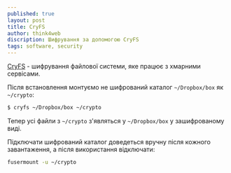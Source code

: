 ```yaml
---
published: true
layout: post
title: CryFS 
author: think4web
discription: Шифрування за допомогою CryFS
tags: software, security
---
```


[CryFS](https://github.com/cryfs/cryfs) - шифрування файлової системи, яке працює з хмарними сервісами.

Після встановлення монтуємо не шифрований каталог ```~/Dropbox/box``` як ```~/crypto```:

```bash
$ cryfs ~/Dropbox/box ~/crypto
```

Тепер усі файли з ```~/crypto``` з'являться у ```~/Dropbox/box``` у зашифрованому виді. 

Підключати шифрований каталог доведеться вручну після кожного завантаження, а після використання відключати: 

```bash
fusermount -u ~/crypto
```

